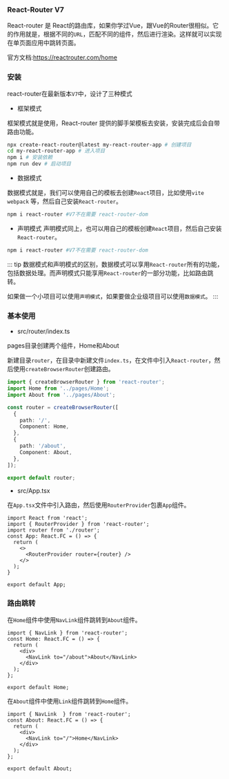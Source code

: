 ### React-Router V7

React-router 是 React的路由库，如果你学过Vue，跟Vue的Router很相似。它的作用就是，根据不同的`URL`，匹配不同的组件，然后进行渲染。这样就可以实现在单页面应用中跳转页面。

官方文档:https://reactrouter.com/home

### 安装

react-router在最新版本`V7`中，设计了三种模式

- 框架模式

框架模式就是使用，React-router 提供的脚手架模板去安装，安装完成后会自带路由功能。

```bash
npx create-react-router@latest my-react-router-app # 创建项目
cd my-react-router-app # 进入项目
npm i # 安装依赖
npm run dev # 启动项目
```

- 数据模式

数据模式就是，我们可以使用自己的模板去创建`React`项目，比如使用`vite` `webpack` 等，然后自己安装`React-router`。

```bash
npm i react-router #V7不在需要 react-router-dom
```

- 声明模式
声明模式同上，也可以用自己的模板创建`React`项目，然后自己安装`React-router`。

```bash
npm i react-router #V7不在需要 react-router-dom
```

::: tip
数据模式和声明模式的区别，数据模式可以享用`React-router`所有的功能，包括数据处理。而声明模式只能享用`React-router`的一部分功能，比如路由跳转。

如果做一个小项目可以使用`声明模式`，如果要做企业级项目可以使用`数据模式`。
:::


### 基本使用    
- src/router/index.ts

pages目录创建两个组件，Home和About

新建目录`router`，在目录中新建文件`index.ts`，在文件中引入`React-router`，然后使用`createBrowserRouter`创建路由。

```ts
import { createBrowserRouter } from 'react-router';
import Home from '../pages/Home';
import About from '../pages/About';

const router = createBrowserRouter([
  {
    path: '/',
    Component: Home,
  },
  {
    path: '/about',
    Component: About,
  },
]);

export default router;
```

- src/App.tsx

在`App.tsx`文件中引入路由，然后使用`RouterProvider`包裹`App`组件。

```tsx
import React from 'react';
import { RouterProvider } from 'react-router';
import router from './router';
const App: React.FC = () => {
  return (
    <>
      <RouterProvider router={router} />
    </>
  );
}

export default App;
```
### 路由跳转

在`Home`组件中使用`NavLink`组件跳转到`About`组件。

```tsx
import { NavLink } from 'react-router';
const Home: React.FC = () => {
  return (
    <div>
      <NavLink to="/about">About</NavLink>
    </div>
  );
};

export default Home;
```

在`About`组件中使用`Link`组件跳转到`Home`组件。

```tsx
import { NavLink  } from 'react-router';
const About: React.FC = () => {
  return (
    <div>
      <NavLink to="/">Home</NavLink>
    </div>
  );
};

export default About;
```



